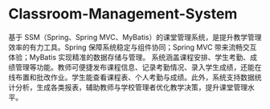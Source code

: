 # Classroom-Management-System
基于 SSM（Spring、Spring MVC、MyBatis）的课堂管理系统，是提升教学管理效率的有力工具。Spring 保障系统稳定与组件协同；Spring MVC 带来流畅交互体验；MyBatis 实现精准的数据存储与管理。  系统涵盖课程安排、学生考勤、成绩管理等功能。教师可便捷发布课程信息、记录考勤情况、录入学生成绩，还能在线布置和批改作业。学生能查看课程表、个人考勤与成绩。此外，系统支持数据统计分析，生成各类报表，辅助教师与学校管理者优化教学决策，提升课堂管理水平。 
